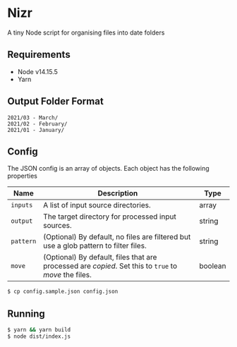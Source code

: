 # Nizr

A tiny Node script for organising files into date folders

## Requirements

- Node v14.15.5
- Yarn

## Output Folder Format

```
2021/03 - March/
2021/02 - February/
2021/01 - January/
```

## Config

The JSON config is an array of objects. Each object has the following properties

| Name      | Description                                                                                           | Type    |
| --------- | ----------------------------------------------------------------------------------------------------- | ------- |
| `inputs`  | A list of input source directories.                                                                   | array   |
| `output`  | The target directory for processed input sources.                                                     | string  |
| `pattern` | (Optional) By default, no files are filtered but use a glob pattern to filter files.                  | string  |
| `move`    | (Optional) By default, files that are processed are _copied_. Set this to `true` to _move_ the files. | boolean |

```sh
$ cp config.sample.json config.json
```

## Running

```sh
$ yarn && yarn build
$ node dist/index.js
```
